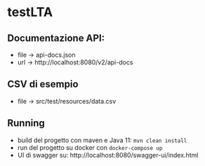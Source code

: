 # testLTA

## Documentazione API:
 
- file -> api-docs.json
- url -> http://localhost:8080/v2/api-docs

## CSV di esempio

- file -> src/test/resources/data.csv

## Running

- build del progetto con maven e Java 11: `mvn clean install`
- run del progetto su docker con `docker-compose up`
- UI di swagger su: http://localhost:8080/swagger-ui/index.html